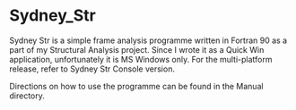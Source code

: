 # Sydney_Str
Sydney Str is a simple frame analysis programme written in Fortran 90 as a part of my Structural Analysis project.
Since I wrote it as a Quick Win application, unfortunately it is MS Windows only. For the multi-platform release, refer to Sydney Str Console version.

Directions on how to use the programme can be found in the Manual directory.

